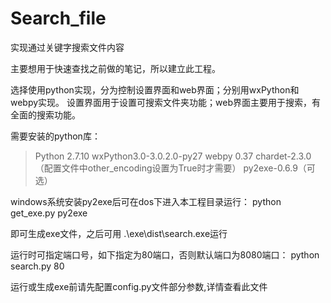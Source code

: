 # Search_file
实现通过关键字搜索文件内容

主要想用于快速查找之前做的笔记，所以建立此工程。

选择使用python实现，分为控制设置界面和web界面；分别用wxPython和webpy实现。
设置界面用于设置可搜索文件夹功能；web界面主要用于搜索，有全面的搜索功能。


需要安装的python库：
>Python 2.7.10
>wxPython3.0-3.0.2.0-py27
>webpy 0.37
>chardet-2.3.0（配置文件中other_encoding设置为True时才需要）
>py2exe-0.6.9（可选）

windows系统安装py2exe后可在dos下进入本工程目录运行：
python get_exe.py py2exe

即可生成exe文件，之后可用 .\exe\dist\search.exe运行

运行时可指定端口号，如下指定为80端口，否则默认端口为8080端口：
python search.py 80

运行或生成exe前请先配置config.py文件部分参数,详情查看此文件
